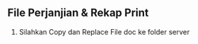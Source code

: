 File Perjanjian & Rekap Print
-----------------------------
1. Silahkan Copy dan Replace File doc ke folder server 
